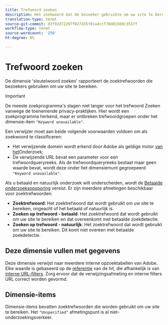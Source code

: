```yaml
---
title: Trefwoord zoeken
description: Het zoekwoord dat de bezoeker gebruikte om uw site te bereiken.
translation-type: tm+mt
source-git-commit: d3f92d72207f027d35f81a4ccf70d01569c3557f
workflow-type: tm+mt
source-wordcount: '250'
ht-degree: 0%

---
```



# Trefwoord zoeken

De dimensie &#39;sleutelwoord zoeken&#39; rapporteert de zoektrefwoorden die bezoekers gebruiken om uw site te bereiken.

>[!IMPORTANT]
>
>De meeste zoekprogramma&#39;s slagen niet langer voor het trefwoord Zoeken vanwege de toenemende privacy-praktijken. Hier wordt een zoekprogramma herkend, maar er ontbreken trefwoordgroepen onder het dimensie-item `"Keyword unavailable"`.

Een verwijzer moet aan beide volgende voorwaarden voldoen om als zoekwoord te classificeren:

* Het verwijzende domein wordt erkend door Adobe als geldige motor [van het](search-engine.md)Onderzoek;
* De verwijzende URL bevat een parameter voor een trefwoordqueryreeks. Als de trefwoordqueryreeks bestaat maar geen waarde bevat, wordt deze onder het dimensiemunt gegroepeerd `"Keyword unavailable"`.

Als u betaald en natuurlijk onderzoek wilt onderscheiden, wordt de [Betaalde onderzoeksopsporing](/help/admin/admin/paid-search-detection/paid-search-detection.md) vereist. Er zijn meerdere afmetingen beschikbaar voor zoektrefwoorden:

* **Zoektrefwoord**: Het zoektrefwoord dat wordt gebruikt om uw site te bereiken, ongeacht of het betaald of natuurlijk is.
* **Zoeken op trefwoord - betaald**: Het zoektrefwoord dat wordt gebruikt om uw site te bereiken en dat overeenkomt met betaalde zoekdetectie.
* **Zoeken op trefwoord - natuurlijk**: Het zoektrefwoord dat wordt gebruikt om uw site te bereiken. Dit komt niet overeen met betaalde zoekdetectie.

## Deze dimensie vullen met gegevens

Deze dimensie verwijst naar meerdere interne opzoektabellen van Adobe. Elke waarde is gebaseerd op de [referentie](referrer.md) van de hit, die afhankelijk is van [interne URL-filters](/help/admin/admin/internal-url-filter-admin.md). Zorg ervoor dat de verwijzingsafmeting en interne filters URL correct worden gevormd.

## Dimensie-items

Dimensie-items bevatten zoektrefwoorden die worden gebruikt om uw site te bereiken. Het `"Unspecified"` afmetingspunt is al niet-onderzoekingsverkeer.
